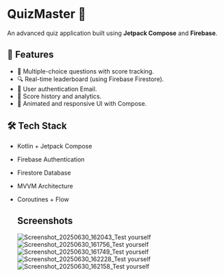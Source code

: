 # QuizMaster 🎯

An advanced quiz application built using **Jetpack Compose** and **Firebase**.

## 🚀 Features
- 🧠 Multiple-choice questions with score tracking.
- 🔍 Real-time leaderboard (using Firebase Firestore).
- 🔐 User authentication Email.
- 🧾 Score history and analytics.
- 🎨 Animated and responsive UI with Compose.

## 🛠️ Tech Stack
- Kotlin + Jetpack Compose
- Firebase Authentication
- Firestore Database
- MVVM Architecture
- Coroutines + Flow

  ## Screenshots
  ![Screenshot_20250630_162043_Test yourself](https://github.com/user-attachments/assets/b8a39e33-6c83-4656-98d4-74428009f140)
![Screenshot_20250630_161756_Test yourself](https://github.com/user-attachments/assets/2a948806-612a-474b-8db1-62befb5d0dc6)
![Screenshot_20250630_161749_Test yourself](https://github.com/user-attachments/assets/68cdde31-37c4-4874-af03-b107128f4122)
![Screenshot_20250630_162228_Test yourself](https://github.com/user-attachments/assets/8b7fd15e-fc53-448f-9d03-6d9d7247cce7)
![Screenshot_20250630_162158_Test yourself](https://github.com/user-attachments/assets/717d89bd-29aa-440e-82e3-48ce14f2b90f)


